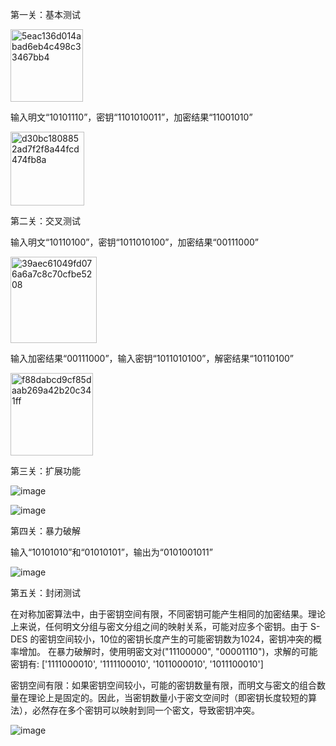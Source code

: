 第一关：基本测试

<img width="116" alt="5eac136d014abad6eb4c498c33467bb4" src="https://github.com/user-attachments/assets/4b50a4f1-cb15-4edc-a6aa-991cb4d41f2d">

输入明文“10101110”，密钥“1101010011”，加密结果“11001010”

<img width="118" alt="d30bc1808852ad7f2f8a44fcd474fb8a" src="https://github.com/user-attachments/assets/4e7b2520-c375-4cf5-afb7-14c7b9cd48a6">


第二关：交叉测试

输入明文“10110100”，密钥“1011010100”，加密结果“00111000”

<img width="138" alt="39aec61049fd076a6a7c8c70cfbe5208" src="https://github.com/user-attachments/assets/621f0076-c71c-4a5d-9010-6cc08630d147">

输入加密结果“00111000”，输入密钥“1011010100”，解密结果“10110100”

<img width="132" alt="f88dabcd9cf85daab269a42b20c341ff" src="https://github.com/user-attachments/assets/a7c5f60c-f084-4b3b-b455-196f1f19f4f4">


第三关：扩展功能

![image](https://github.com/user-attachments/assets/1db5a6bd-f534-4169-b7aa-a7c371c06b85)

![image](https://github.com/user-attachments/assets/df3da4ad-cd33-4471-8f0a-53df2804e827)


第四关：暴力破解

输入“10101010”和“01010101”，输出为“0101001011”

![image](https://github.com/user-attachments/assets/704e8117-92d3-45d7-a16f-2e7a07750678)


第五关：封闭测试

在对称加密算法中，由于密钥空间有限，不同密钥可能产生相同的加密结果。理论上来说，任何明文分组与密文分组之间的映射关系，可能对应多个密钥。由于 S-DES 的密钥空间较小，10位的密钥长度产生的可能密钥数为1024，密钥冲突的概率增加。 在暴力破解时，使用明密文对("11100000", "00001110")，求解的可能密钥有:
['1111000010', '1111100010', '1011000010', '1011100010']

密钥空间有限：如果密钥空间较小，可能的密钥数量有限，而明文与密文的组合数量在理论上是固定的。因此，当密钥数量小于密文空间时（即密钥长度较短的算法），必然存在多个密钥可以映射到同一个密文，导致密钥冲突。

![image](https://github.com/user-attachments/assets/ff54a1ac-e869-49b6-a01b-58679d73f98a)
